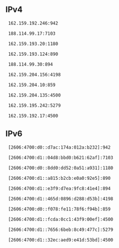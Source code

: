 ## IPv4
```
 162.159.192.246:942
```
```
 188.114.99.17:7103
```
```
 162.159.193.20:1180
```
```
 162.159.193.124:890
```
```
 188.114.99.30:894
```
```
 162.159.204.156:4198
```
```
 162.159.204.10:859
```
```
 162.159.204.135:4500
```
```
 162.159.195.242:5279
```
```
 162.159.192.17:4500
```

## IPv6
```
 [2606:4700:d0::d7ac:174a:012a:b232]:942
```
```
 [2606:4700:d1::04d8:bbd0:b621:62af]:7103
```
```
 [2606:4700:d0::8dd0:dd52:0a51:a931]:1180
```
```
 [2606:4700:d1::a815:b2cb:e0a0:92e5]:890
```
```
 [2606:4700:d1::e3f9:d7ea:9fc8:41e4]:894
```
```
 [2606:4700:d1::465d:0896:d288:d53b]:4198
```
```
 [2606:4700:d0::f078:fe11:78f6:f94b]:859
```
```
 [2606:4700:d1::fcda:0cc1:43f9:00ef]:4500
```
```
 [2606:4700:d1::7656:6beb:8c49:477c]:5279
```
```
 [2606:4700:d1::32ec:aed9:e41d:53bd]:4500
```
